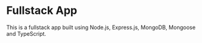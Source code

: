 # Fullstack App

This is a fullstack app built using Node.js, Express.js, MongoDB, Mongoose and TypeScript.